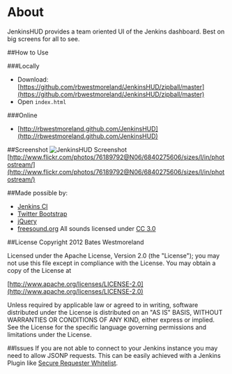 ﻿About
=====
JenkinsHUD provides a team oriented UI of the Jenkins dashboard. Best on big screens for all to see.

##How to Use

###Locally

* Download: [https://github.com/rbwestmoreland/JenkinsHUD/zipball/master](https://github.com/rbwestmoreland/JenkinsHUD/zipball/master)
* Open `index.html`

###Online
* [http://rbwestmoreland.github.com/JenkinsHUD](http://rbwestmoreland.github.com/JenkinsHUD)

##Screenshot
![JenkinsHUD Screenshot](http://farm8.staticflickr.com/7203/6840275606_5be2acb051_b_d.jpg)
[http://www.flickr.com/photos/76189792@N06/6840275606/sizes/l/in/photostream/](http://www.flickr.com/photos/76189792@N06/6840275606/sizes/l/in/photostream/)

##Made possible by:
* [Jenkins CI](http://jenkins-ci.org/)
* [Twitter Bootstrap](http://twitter.github.com/bootstrap/)
* [jQuery](http://jquery.com/)
* [freesound.org](http://freesound.org) All sounds licensed under [CC 3.0](http://creativecommons.org/licenses/by/3.0/)

##License
Copyright 2012 Bates Westmoreland

Licensed under the Apache License, Version 2.0 (the "License");
you may not use this file except in compliance with the License.
You may obtain a copy of the License at

[http://www.apache.org/licenses/LICENSE-2.0](http://www.apache.org/licenses/LICENSE-2.0)

Unless required by applicable law or agreed to in writing, software
distributed under the License is distributed on an "AS IS" BASIS,
WITHOUT WARRANTIES OR CONDITIONS OF ANY KIND, either express or implied.
See the License for the specific language governing permissions and
limitations under the License.

##Issues
If you are not able to connect to your Jenkins instance you may need to allow JSONP requests. This can be easily achieved with a Jenkins Plugin like [Secure Requester Whitelist](https://wiki.jenkins-ci.org/display/JENKINS/Secure+Requester+Whitelist+Plugin).
